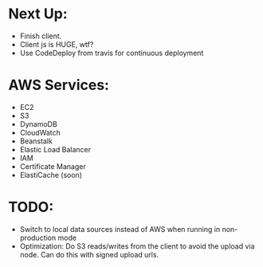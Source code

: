 # Next Up:

- Finish client.
- Client js is HUGE, wtf?
- Use CodeDeploy from travis for continuous deployment

# AWS Services:

- EC2
- S3
- DynamoDB
- CloudWatch
- Beanstalk
- Elastic Load Balancer
- IAM
- Certificate Manager
- ElastiCache (soon)

# TODO:

- Switch to local data sources instead of AWS when running in non-production mode
- Optimization: Do S3 reads/writes from the client to avoid the upload via node. Can do this with signed upload urls.
